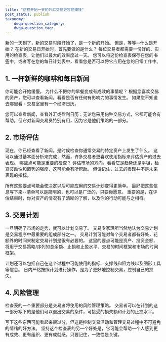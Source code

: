```yaml
---
title: "这样开始一天的外汇交易更容易赚钱"
post_status: publish
taxonomy:
    dwqa-question_category:
    dwqa-question_tag:
---
```


新的一天到了，新的交易时段开始了，是一个新的开始。 但是，等等--什么是开始？ 在新的交易日开始时，首先要做的是什么？ 每位交易者都需要一份好的、实用的检查表，让他们以最大的效率度过一天。 您可以将这份检查表保存在您的书签中，或者写在您的每日计划表中，看看您是否可以将它应用在您的日常工作中。

## 1\. 一杯新鲜的咖啡和每日新闻

你可能会开始缓慢。 为什么不把你的早餐变成有成效的事情呢？ 根据您喜欢交易的资产，您可以查看新闻，看看是否有任何有影响力的事情发生。 如果您不知道去哪里看 - 交易室里有一个经济日历。

您可以查看新闻，查看外汇或盈利日历：无论您采用何种交易方式，它都可能会有帮助，但它对新闻交易员特别有用，因为它是他们策略的一部分。

## 2\. 市场评估

现在，你已经查看了新闻，是时候检查你通常交易的特定资产上发生了什么。 这可以通过基本面分析来完成，然而，许多交易者更喜欢使用指标来评估资产的过去表现。 哪些点可能是重要的检查？ 评估市场的方向，看看它是趋势还是平坦，检查波动性和趋势的强度，这可能会有所帮助。 但请记住，过去的表现并不是未来表现的指标。

所有这些要点可能会使决定以后可能应用的交易计划变得更简单。 最好把这些信息写下来--清单可以是简明的，也可以是广泛的，只要你愿意。 重要的是，在评估结束时，你对资产的情况有了清晰的了解，以及你的行动可能与之相符。

## 3\. 交易计划

一旦明确了市场的走势，就可以计划交易了。 交易专家理所当然地认为交易计划是交易程序中最重要的组成部分之一。 交易计划可能对每个交易者都有好处，花额外的时间来制定交易计划是很有必要的。 这里的要点可能是资产、投资金额、将用于交易策略/序列的总余额、止损和止盈水平、交易的时间框架和市场的时间框架。

计划还可以包括自己在这个过程中可能使用的指标、支撑线和阻力线以及图形工具等信息。 日内严格按照计划进行操作，是为了更好地控制交易，控制自己的损失。

## 4\. 风险管理

检查表的一个重要部分是交易者将使用的风险管理策略。 交易者可以在计划的这一部分写下的是他们可以退出交易的条件，可接受的损失额和计划的止损水平。

写下这些东西可能看起来很过分，但这是控制交易活动和管理交易过程中不可避免的情绪的好方法。 坚持这个检查表的另一个好处是，它可能会帮助一个人感到更有成效、更有组织、更有成就感。只要记住，一致性是关键。

